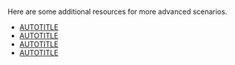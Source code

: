Here are some additional resources for more advanced scenarios.

* [AUTOTITLE](/codespaces/setting-up-your-project-for-codespaces/configuring-dev-containers/adding-features-to-a-devcontainer-file?tool=webui)
* [AUTOTITLE](/codespaces/managing-your-codespaces/managing-your-account-specific-secrets-for-github-codespaces)
* [AUTOTITLE](/codespaces/managing-your-codespaces/managing-gpg-verification-for-github-codespaces)
* [AUTOTITLE](/codespaces/developing-in-codespaces/forwarding-ports-in-your-codespace)
